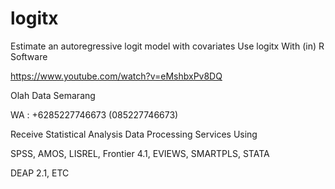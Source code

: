 # logitx
Estimate an autoregressive logit model with covariates Use logitx With (in) R Software

https://www.youtube.com/watch?v=eMshbxPv8DQ

Olah Data Semarang

WA : +6285227746673 (085227746673)

Receive Statistical Analysis Data Processing Services Using

SPSS, AMOS, LISREL, Frontier 4.1, EVIEWS, SMARTPLS, STATA

DEAP 2.1, ETC

